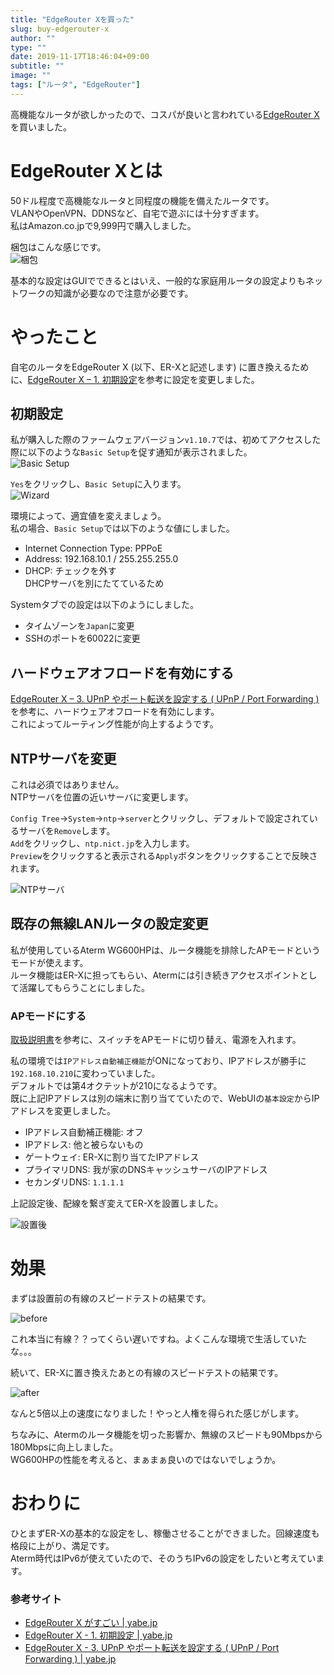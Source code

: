 ```yaml
---
title: "EdgeRouter Xを買った"
slug: buy-edgerouter-x
author: ""
type: ""
date: 2019-11-17T18:46:04+09:00
subtitle: ""
image: ""
tags: ["ルータ", "EdgeRouter"]
---
```



高機能なルータが欲しかったので、コスパが良いと言われている[EdgeRouter X](https://www.ui.com/edgemax/edgerouter-x/)を買いました。  

# EdgeRouter Xとは

50ドル程度で高機能なルータと同程度の機能を備えたルータです。  
VLANやOpenVPN、DDNSなど、自宅で遊ぶには十分すぎます。  
私はAmazon.co.jpで9,999円で購入しました。  

梱包はこんな感じです。  
![梱包](./edgerouter.jpg)

基本的な設定はGUIでできるとはいえ、一般的な家庭用ルータの設定よりもネットワークの知識が必要なので注意が必要です。  


# やったこと

自宅のルータをEdgeRouter X (以下、ER-Xと記述します) に置き換えるために、[EdgeRouter X – 1. 初期設定](https://yabe.jp/gadgets/edgerouter-x-01-set-up/)を参考に設定を変更しました。  


## 初期設定

私が購入した際のファームウェアバージョン`v1.10.7`では、初めてアクセスした際に以下のような`Basic Setup`を促す通知が表示されました。  
![Basic Setup](./basic-setup.jpg)

`Yes`をクリックし、`Basic Setup`に入ります。  
![Wizard](./wizard.jpg)

環境によって、適宜値を変えましょう。  
私の場合、`Basic Setup`では以下のような値にしました。  

- Internet Connection Type: PPPoE
- Address: 192.168.10.1 / 255.255.255.0
- DHCP: チェックを外す  
    DHCPサーバを別にたてているため  

Systemタブでの設定は以下のようにしました。  

- タイムゾーンを`Japan`に変更
- SSHのポートを60022に変更


## ハードウェアオフロードを有効にする

[EdgeRouter X – 3. UPnP やポート転送を設定する ( UPnP / Port Forwarding )](https://yabe.jp/gadgets/edgerouter-x-03-upnp-port-forwarding/)を参考に、ハードウェアオフロードを有効にします。  
これによってルーティング性能が向上するようです。  


## NTPサーバを変更

これは必須ではありません。  
NTPサーバを位置の近いサーバに変更します。  

`Config Tree`->`System`->`ntp`->`server`とクリックし、デフォルトで設定されているサーバを`Remove`します。  
`Add`をクリックし、`ntp.nict.jp`を入力します。  
`Preview`をクリックすると表示される`Apply`ボタンをクリックすることで反映されます。  

![NTPサーバ](./ntp-server.jpg)


## 既存の無線LANルータの設定変更

私が使用しているAterm WG600HPは、ルータ機能を排除したAPモードというモードが使えます。  
ルータ機能はER-Xに担ってもらい、Atermには引き続きアクセスポイントとして活躍してもらうことにしました。  


### APモードにする

[取扱説明書](https://www.aterm.jp/product/atermstation/manual/wg600hp/wg600hp_manual.pdf)を参考に、スイッチをAPモードに切り替え、電源を入れます。  

私の環境では`IPアドレス自動補正機能`がONになっており、IPアドレスが勝手に`192.168.10.210`に変わっていました。  
デフォルトでは第4オクテットが210になるようです。  
既に上記IPアドレスは別の端末に割り当てていたので、WebUIの`基本設定`からIPアドレスを変更しました。  

- IPアドレス自動補正機能: オフ
- IPアドレス: 他と被らないもの
- ゲートウェイ: ER-Xに割り当てたIPアドレス
- プライマリDNS: 我が家のDNSキャッシュサーバのIPアドレス
- セカンダリDNS: `1.1.1.1`

上記設定後、配線を繋ぎ変えてER-Xを設置しました。

![設置後](./edgerouter-set.jpg)


# 効果

まずは設置前の有線のスピードテストの結果です。  

![before](./speedtest-before.jpg)

これ本当に有線？？ってくらい遅いですね。よくこんな環境で生活していたな。。。  

続いて、ER-Xに置き換えたあとの有線のスピードテストの結果です。  

![after](./speedtest-after.jpg)

なんと5倍以上の速度になりました！やっと人権を得られた感じがします。  

ちなみに、Atermのルータ機能を切った影響か、無線のスピードも90Mbpsから180Mbpsに向上しました。  
WG600HPの性能を考えると、まぁまぁ良いのではないでしょうか。  


# おわりに

ひとまずER-Xの基本的な設定をし、稼働させることができました。回線速度も格段に上がり、満足です。  
Aterm時代はIPv6が使えていたので、そのうちIPv6の設定をしたいと考えています。  


### 参考サイト

- [EdgeRouter X がすごい | yabe.jp](https://yabe.jp/gadgets/edgerouter-x/)
- [EdgeRouter X - 1. 初期設定 | yabe.jp](https://yabe.jp/gadgets/edgerouter-x-01-set-up/)
- [EdgeRouter X - 3. UPnP やポート転送を設定する ( UPnP / Port Forwarding ) | yabe.jp](https://yabe.jp/gadgets/edgerouter-x-03-upnp-port-forwarding/)
